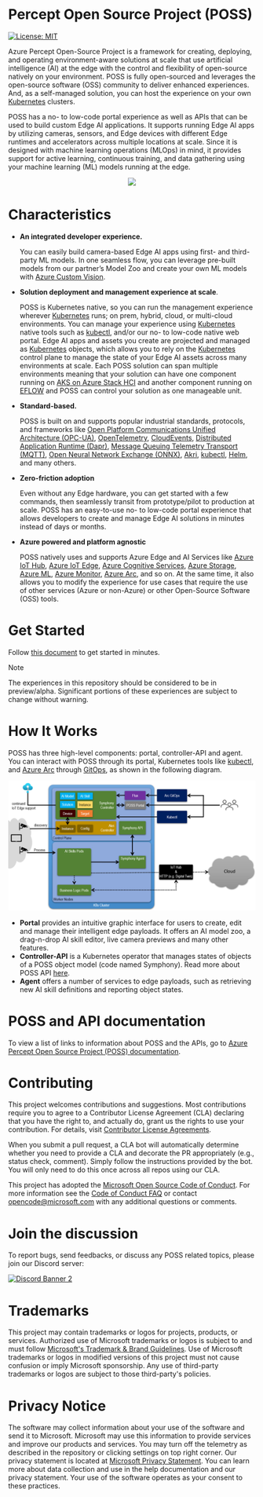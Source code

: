 # Percept Open Source Project (POSS)

[![License: MIT](https://img.shields.io/badge/License-MIT-yellow.svg)](https://opensource.org/licenses/MIT)

Azure Percept Open-Source Project is a framework for creating, deploying, and operating environment-aware solutions at scale that use artificial intelligence (AI) at the edge with the control and flexibility of open-source natively on your environment. POSS is fully open-sourced and leverages the open-source software (OSS) community to deliver enhanced experiences. And, as a self-managed solution, you can host the experience on your own [Kubernetes](https://kubernetes.io/) clusters.

POSS has a no- to low-code portal experience as well as APIs that can be used to build custom Edge AI applications. It supports running Edge AI apps by utilizing cameras, sensors, and Edge devices with different Edge runtimes and accelerators across multiple locations at scale. Since it is designed with machine learning operations (MLOps) in mind, it provides support for active learning, continuous training, and data gathering using your machine learning (ML) models running at the edge.

<p align="center">
<img src="docs/images/POSS Portal.gif" width="650"/>
</p>

# Characteristics

- **An integrated developer experience.** 
    
    You can easily build camera-based Edge AI apps using first- and third-party ML models. In one seamless flow, you can leverage pre-built models from our partner’s Model Zoo and create your own ML models with [Azure Custom Vision](https://azure.microsoft.com/en-us/services/cognitive-services/custom-vision-service/#overview).
- **Solution deployment and management experience at scale**. 
    
    POSS is Kubernetes native, so you can run the management experience wherever [Kubernetes](https://kubernetes.io/) runs; on prem, hybrid, cloud, or multi-cloud environments. You can manage your experience using [Kubernetes](https://kubernetes.io/) native tools such as [kubectl](https://kubernetes.io/docs/reference/kubectl/kubectl/), and/or our no- to low-code native web portal. Edge AI apps and assets you create are projected and managed as [Kubernetes](https://kubernetes.io/) objects, which allows you to rely on the [Kubernetes](https://kubernetes.io/) control plane to manage the state of your Edge AI assets across many environments at scale. Each POSS solution can span multiple environments meaning that your solution can have one component running on [AKS on Azure Stack HCI](https://docs.microsoft.com/en-us/azure-stack/aks-hci/) and another component running on [EFLOW](https://docs.microsoft.com/en-us/windows/iot/iot-enterprise/azure-iot-edge-for-linux-on-windows) and POSS can control your solution as one manageable unit.

- **Standard-based.**

    POSS is built on and supports popular industrial standards, protocols, and frameworks like [Open Platform Communications Unified Architecture (OPC-UA)](https://opcfoundation.org/about/opc-technologies/opc-ua/), [OpenTelemetry](https://opentelemetry.io/), [CloudEvents](https://cloudevents.io/), [Distributed Application Runtime (Dapr)](https://dapr.io/), [Message Queuing Telemetry Transport (MQTT)](https://mqtt.org/), [Open Neural Network Exchange (ONNX)](https://onnx.ai/), [Akri](https://github.com/project-akri/akri), [kubectl](https://kubernetes.io/docs/reference/kubectl/kubectl/), [Helm](https://helm.sh/), and many others. 

- **Zero-friction adoption**

    Even without any Edge hardware, you can get started with a few commands, then seamlessly transit from prototype/pilot to production at scale. POSS has an easy-to-use no- to low-code portal experience that allows developers to create and manage Edge AI solutions in minutes instead of days or months. 

- **Azure powered and platform agnostic**

    POSS natively uses and supports Azure Edge and AI Services like [Azure IoT Hub](https://docs.microsoft.com/azure/iot-hub/), [Azure IoT Edge](https://azure.microsoft.com/services/iot-edge/), [Azure Cognitive Services](https://azure.microsoft.com/services/cognitive-services/), [Azure Storage](https://azure.microsoft.com/products/category/storage/), [Azure ML](https://azure.microsoft.com/services/machine-learning/), [Azure Monitor](https://docs.microsoft.com/azure/azure-monitor/), [Azure Arc](https://learn.microsoft.com/azure/azure-arc/overview), and so on. At the same time, it also allows you to modify the experience for use cases that require the use of other services (Azure or non-Azure) or other Open-Source Software (OSS) tools. 

# Get Started
Follow [this document](docs/tutorial/setup-guide.md) to get started in minutes. 

> [!NOTE]
> The experiences in this repository should be considered to be in preview/alpha. Significant portions of these experiences are subject to change without warning.

# How It Works

POSS has three high-level components: portal, controller-API and agent. You can interact with POSS through its portal, Kubernetes tools like [kubectl](https://kubernetes.io/docs/reference/kubectl/kubectl/), and [Azure Arc](https://docs.microsoft.com/en-us/azure/azure-arc/overview) through [GitOps](https://docs.microsoft.com/en-us/azure/azure-arc/kubernetes/conceptual-gitops-flux2), as shown in the following diagram.

![Diagram of POSS architecture](./docs/images/poss-architecture.png)

* **Portal** provides an intuitive graphic interface for users to create, edit and manage their intelligent edge payloads. It offers an AI model zoo, a drag-n-drop AI skill editor, live camera previews and many other features.
* **Controller-API** is a Kubernetes operator that manages states of objects of a POSS object model (code named Symphony). Read more about POSS API [here](./docs/api/README.md).
* **Agent** offers a number of services to edge payloads, such as retrieving new AI skill definitions and reporting object states.

# POSS and API documentation

To view a list of links to information about POSS and the APIs, go to [Azure Percept Open Source Project (POSS) documentation](./docs/POSS-TOC.md).

# Contributing

This project welcomes contributions and suggestions.  Most contributions require you to agree to a
Contributor License Agreement (CLA) declaring that you have the right to, and actually do, grant us
the rights to use your contribution. For details, visit [Contributor License Agreements](https://cla.opensource.microsoft.com).

When you submit a pull request, a CLA bot will automatically determine whether you need to provide
a CLA and decorate the PR appropriately (e.g., status check, comment). Simply follow the instructions
provided by the bot. You will only need to do this once across all repos using our CLA.

This project has adopted the [Microsoft Open Source Code of Conduct](https://opensource.microsoft.com/codeofconduct/).
For more information see the [Code of Conduct FAQ](https://opensource.microsoft.com/codeofconduct/faq/) or
contact [opencode@microsoft.com](mailto:opencode@microsoft.com) with any additional questions or comments.

# Join the discussion

To report bugs, send feedbacks, or discuss any POSS related topics, please join our Discord server: 

[![Discord Banner 2](https://discordapp.com/api/guilds/1012135822188875876/widget.png?style=banner2)](https://discord.gg/RfcNBrN3vb)

# Trademarks

This project may contain trademarks or logos for projects, products, or services. Authorized use of Microsoft 
trademarks or logos is subject to and must follow 
[Microsoft's Trademark & Brand Guidelines](https://www.microsoft.com/en-us/legal/intellectualproperty/trademarks/usage/general).
Use of Microsoft trademarks or logos in modified versions of this project must not cause confusion or imply Microsoft sponsorship.
Any use of third-party trademarks or logos are subject to those third-party's policies.

# Privacy Notice

The software may collect information about your use of the software and send it to Microsoft.
Microsoft may use this information to provide services and improve our products and services.
You may turn off the telemetry as described in the repository or clicking settings on top right
corner. Our privacy statement is located at [Microsoft Privacy Statement](https://go.microsoft.com/fwlink/?LinkID=824704). You can learn more about data collection and use in the help documentation and our privacy
statement. Your use of the software operates as your consent to these practices.


